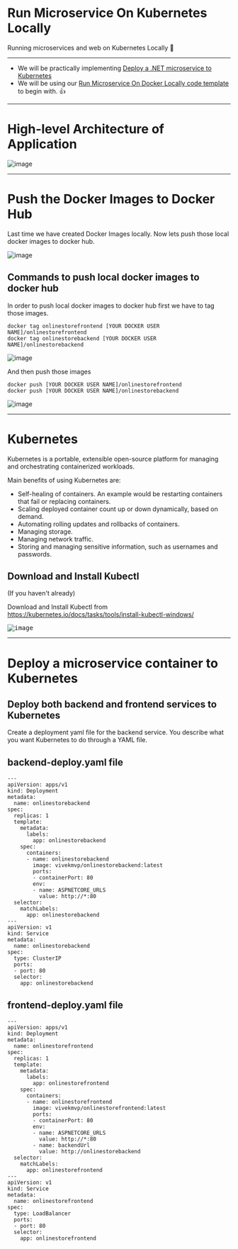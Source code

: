 # Run Microservice On Kubernetes Locally
Running microservices and web on Kubernetes Locally :star_struck:

-----

- We will be practically implementing [Deploy a .NET microservice to Kubernetes](https://learn.microsoft.com/en-us/training/modules/dotnet-deploy-microservices-kubernetes/)
- We will be using our [Run Microservice On Docker Locally code template](https://github.com/vivekmvp/run-microservices-on-docker-locally) to begin with. :+1:

----

# High-level Architecture of Application

![image](https://user-images.githubusercontent.com/30829678/192071871-fdd7c8d2-2f9a-4262-a1cd-d32afe211ff1.png)

----

# Push the Docker Images to Docker Hub

Last time we have created Docker Images locally.  Now lets push those local docker images to docker hub.

![image](https://user-images.githubusercontent.com/30829678/193127849-21c9c1a6-6c69-4e9e-aec5-45bcd5d7a562.png)


## Commands to push local docker images to docker hub

In order to push local docker images to docker hub first we have to tag those images.

```
docker tag onlinestorefrontend [YOUR DOCKER USER NAME]/onlinestorefrontend
docker tag onlinestorebackend [YOUR DOCKER USER NAME]/onlinestorebackend
```
![image](https://user-images.githubusercontent.com/30829678/193128869-2d44cfa9-478b-477c-8f37-35767d8863f4.png)


And then push those images

```
docker push [YOUR DOCKER USER NAME]/onlinestorefrontend
docker push [YOUR DOCKER USER NAME]/onlinestorebackend
```
![image](https://user-images.githubusercontent.com/30829678/193129388-99051a6c-b24d-4bd7-a72d-747957f72de1.png)


----

# Kubernetes

Kubernetes is a portable, extensible open-source platform for managing and orchestrating containerized workloads.

Main benefits of using Kubernetes are:

- Self-healing of containers. An example would be restarting containers that fail or replacing containers.
- Scaling deployed container count up or down dynamically, based on demand.
- Automating rolling updates and rollbacks of containers.
- Managing storage.
- Managing network traffic.
- Storing and managing sensitive information, such as usernames and passwords.


## Download and Install Kubectl 

(If you haven't already)

Download and Install Kubectl from https://kubernetes.io/docs/tasks/tools/install-kubectl-windows/

<kbd>![image](https://user-images.githubusercontent.com/30829678/187966291-e7a78efe-a9df-4fc5-a93a-39915a226b0c.png)</kbd>



----

# Deploy a microservice container to Kubernetes

## Deploy both backend and frontend services to Kubernetes

Create a deployment yaml file for the backend service.  You describe what you want Kubernetes to do through a YAML file.

## backend-deploy.yaml file

```
---
apiVersion: apps/v1
kind: Deployment
metadata:
  name: onlinestorebackend
spec:
  replicas: 1
  template:
    metadata:
      labels:
        app: onlinestorebackend
    spec:
      containers:
      - name: onlinestorebackend
        image: vivekmvp/onlinestorebackend:latest
        ports:
        - containerPort: 80
        env:
        - name: ASPNETCORE_URLS
          value: http://*:80
  selector:
    matchLabels:
      app: onlinestorebackend
---
apiVersion: v1
kind: Service
metadata:
  name: onlinestorebackend
spec:
  type: ClusterIP
  ports:
  - port: 80
  selector:
    app: onlinestorebackend
```

## frontend-deploy.yaml file

```
---
apiVersion: apps/v1
kind: Deployment
metadata:
  name: onlinestorefrontend
spec:
  replicas: 1
  template:
    metadata:
      labels:
        app: onlinestorefrontend
    spec:
      containers:
      - name: onlinestorefrontend
        image: vivekmvp/onlinestorefrontend:latest
        ports:
        - containerPort: 80
        env:
        - name: ASPNETCORE_URLS
          value: http://*:80
        - name: backendUrl
          value: http://onlinestorebackend
  selector:
    matchLabels:
      app: onlinestorefrontend
---
apiVersion: v1
kind: Service
metadata:
  name: onlinestorefrontend
spec:
  type: LoadBalancer
  ports:
  - port: 80
  selector:
    app: onlinestorefrontend
```    
